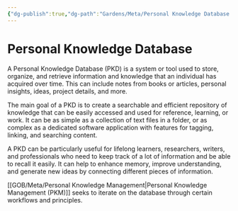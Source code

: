 ```yaml
---
{"dg-publish":true,"dg-path":"Gardens/Meta/Personal Knowledge Database.md","permalink":"/gardens/meta/personal-knowledge-database/","tags":["fundamental","definition","howto"]}
---
```


# Personal Knowledge Database

A Personal Knowledge Database (PKD) is a system or tool used to store, organize, and retrieve information and knowledge that an individual has acquired over time. This can include notes from books or articles, personal insights, ideas, project details, and more.    
  
The main goal of a PKD is to create a searchable and efficient repository of knowledge that can be easily accessed and used for reference, learning, or work. It can be as simple as a collection of text files in a folder, or as complex as a dedicated software application with features for tagging, linking, and searching content.  
  
A PKD can be particularly useful for lifelong learners, researchers, writers, and professionals who need to keep track of a lot of information and be able to recall it easily. It can help to enhance memory, improve understanding, and generate new ideas by connecting different pieces of information.

[[GOB/Meta/Personal Knowledge Management\|Personal Knowledge Management (PKM)]] seeks to iterate on the database through certain workflows and principles.